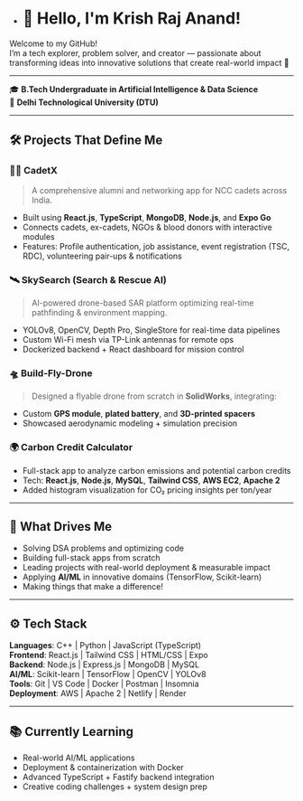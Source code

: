 - # 👋 Hello, I'm Krish Raj Anand!

Welcome to my GitHub!  
I’m a tech explorer, problem solver, and creator — passionate about transforming ideas into innovative solutions that create real-world impact 🚀

---

🎓 **B.Tech Undergraduate in Artificial Intelligence & Data Science**  
📍 **Delhi Technological University (DTU)**

---

## 🛠️ Projects That Define Me

### 💂‍♂️ CadetX
> A comprehensive alumni and networking app for NCC cadets across India.

- Built using **React.js**, **TypeScript**, **MongoDB**, **Node.js**, and **Expo Go**
- Connects cadets, ex-cadets, NGOs & blood donors with interactive modules
- Features: Profile authentication, job assistance, event registration (TSC, RDC), volunteering pair-ups & notifications

### 🛰️ SkySearch (Search & Rescue AI)
> AI-powered drone-based SAR platform optimizing real-time pathfinding & environment mapping.

- YOLOv8, OpenCV, Depth Pro, SingleStore for real-time data pipelines  
- Custom Wi-Fi mesh via TP-Link antennas for remote ops  
- Dockerized backend + React dashboard for mission control

### 🛸 Build-Fly-Drone
> Designed a flyable drone from scratch in **SolidWorks**, integrating:
- Custom **GPS module**, **plated battery**, and **3D-printed spacers**
- Showcased aerodynamic modeling + simulation precision

### 🌍 Carbon Credit Calculator
- Full-stack app to analyze carbon emissions and potential carbon credits
- Tech: **React.js**, **Node.js**, **MySQL**, **Tailwind CSS**, **AWS EC2**, **Apache 2**
- Added histogram visualization for CO₂ pricing insights per ton/year

---

## 🧠 What Drives Me

- Solving DSA problems and optimizing code  
- Building full-stack apps from scratch  
- Leading projects with real-world deployment & measurable impact  
- Applying **AI/ML** in innovative domains (TensorFlow, Scikit-learn)  
- Making things that make a difference!

---

## ⚙️ Tech Stack

**Languages**: C++ | Python | JavaScript (TypeScript)  
**Frontend**: React.js | Tailwind CSS | HTML/CSS | Expo  
**Backend**: Node.js | Express.js | MongoDB | MySQL  
**AI/ML**: Scikit-learn | TensorFlow | OpenCV | YOLOv8  
**Tools**: Git | VS Code | Docker | Postman | Insomnia  
**Deployment**: AWS | Apache 2 | Netlify | Render

---


## 📚 Currently Learning

- Real-world AI/ML applications  
- Deployment & containerization with Docker  
- Advanced TypeScript + Fastify backend integration  
- Creative coding challenges + system design prep


<!---
Krish26504/Krish26504 is a ✨ special ✨ repository because its `README.md` (this file) appears on your GitHub profile.
You can click the Preview link to take a look at your changes.
--->
